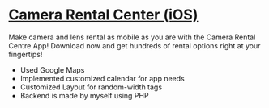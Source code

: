 # [Camera Rental Center (iOS)](https://itunes.apple.com/sg/app/camera-rental-centre-singapore/id955743806?mt=8)

Make camera and lens rental as mobile as you are with the Camera Rental Centre App!
Download now and get hundreds of rental options right at your fingertips!

* Used Google Maps
* Implemented customized calendar for app needs
* Customized Layout for random-width tags
* Backend is made by myself using PHP 
